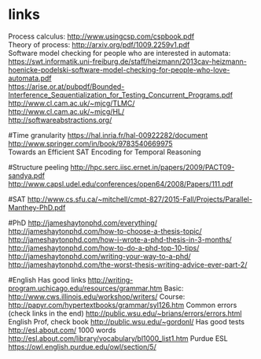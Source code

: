 # links
Process calculus: http://www.usingcsp.com/cspbook.pdf<br/>
Theory of process: http://arxiv.org/pdf/1009.2259v1.pdf<br/>
Software model checking for people who are interested in automata: https://swt.informatik.uni-freiburg.de/staff/heizmann/2013cav-heizmann-hoenicke-podelski-software-model-checking-for-people-who-love-automata.pdf<br/>
https://arise.or.at/pubpdf/Bounded-Interference_Sequentialization_for_Testing_Concurrent_Programs.pdf<br/>
http://www.cl.cam.ac.uk/~mjcg/TLMC/<br/>
http://www.cl.cam.ac.uk/~mjcg/HL/<br/>
http://softwareabstractions.org/<br/>

#Time granularity
https://hal.inria.fr/hal-00922282/document<br/>
http://www.springer.com/in/book/9783540669975<br/>
Towards an Efficient SAT Encoding for Temporal
Reasoning<br/>

#Structure peeling
http://hpc.serc.iisc.ernet.in/papers/2009/PACT09-sandya.pdf<br/>
http://www.capsl.udel.edu/conferences/open64/2008/Papers/111.pdf<br/>

#SAT 
http://www.cs.sfu.ca/~mitchell/cmpt-827/2015-Fall/Projects/Parallel-Manthey-PhD.pdf

#PhD
http://jameshaytonphd.com/everything/
http://jameshaytonphd.com/how-to-choose-a-thesis-topic/
http://jameshaytonphd.com/how-i-wrote-a-phd-thesis-in-3-months/
http://jameshaytonphd.com/how-to-do-a-phd-top-10-tips/
http://jameshaytonphd.com/writing-your-way-to-a-phd/
http://jameshaytonphd.com/the-worst-thesis-writing-advice-ever-part-2/

#English
Has good links
http://writing-program.uchicago.edu/resources/grammar.htm
Basic:
http://www.cws.illinois.edu/workshop/writers/
Course:
http://papyr.com/hypertextbooks/grammar/syl126.htm
Common errors (check links in the end)
http://public.wsu.edu/~brians/errors/errors.html
English Prof, check book
http://public.wsu.edu/~gordonl/
Has good tests
http://esl.about.com/
1000 words
http://esl.about.com/library/vocabulary/bl1000_list1.htm
Purdue ESL
https://owl.english.purdue.edu/owl/section/5/


